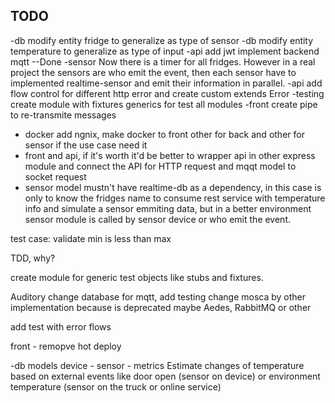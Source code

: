 ## TODO
-db modify entity fridge to generalize as type of sensor
-db modify entity temperature to generalize as type of input
-api add jwt
implement backend mqtt --Done
-sensor Now there is a timer for all fridges. However in a real project the sensors are who emit the event, then each sensor have to implemented realtime-sensor and emit their information in parallel.
-api add flow control for different http error and create custom extends Error
-testing create module with fixtures generics for test all modules
-front create pipe to re-transmite messages
- docker add ngnix, make docker to front other for back and other for sensor if the use case need it
- front and api, if it's worth it'd be better to wrapper api in other express module and connect the API for HTTP request and mqqt model to socket request
- sensor model mustn't have realtime-db as a dependency, in this case is only to know the fridges name to consume rest service with temperature info and simulate a sensor emmiting data, but in a better environment sensor module is called by sensor device or who emit the event.

test case:
    validate min is less than max

TDD, why?

create module for generic test objects like stubs and fixtures.

Auditory
change database for mqtt, add testing
change mosca by other implementation because is deprecated maybe Aedes, RabbitMQ or other

add test with error flows

front - remopve hot deploy

-db models device - sensor - metrics
Estimate changes of temperature based on external events like door open (sensor on device) or environment temperature (sensor on the truck or online service)